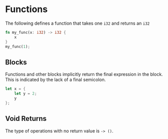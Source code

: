 # Functions

The following defines a function that takes one `i32` and returns an `i32`
```rust
fn my_func(x: i32) -> i32 {
    x
}
my_func(1);
```

## Blocks

Functions and other blocks implicitly return the final expression in the
block. This is indicated by the lack of a final semicolon.
```rust
let x = {
    let y = 2;
    y
};
```

## Void Returns

The type of operations with no return value is `-> ()`.
